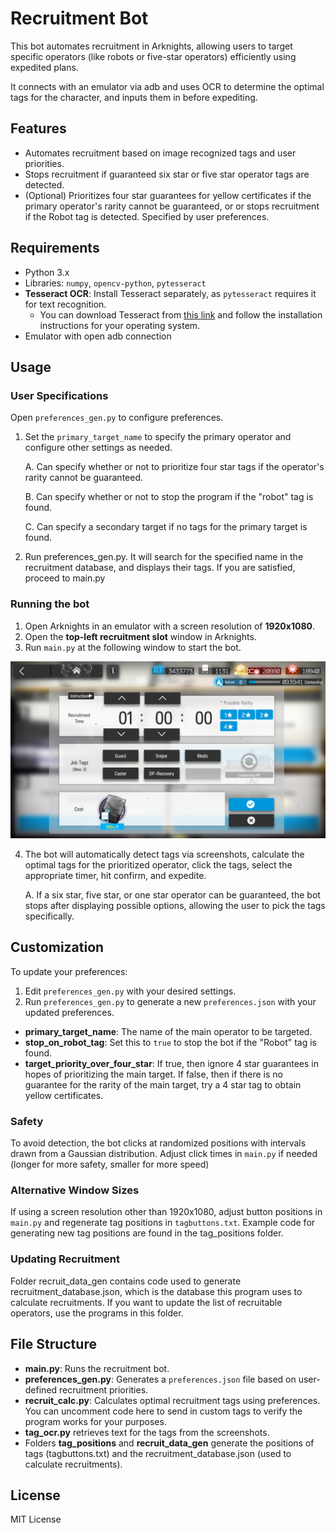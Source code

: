 # Recruitment Bot

This bot automates recruitment in Arknights, allowing users to target specific operators (like robots or five-star operators) efficiently using expedited plans.

It connects with an emulator via adb and uses OCR to determine the optimal tags for the character, and inputs them in before expediting.

## Features
- Automates recruitment based on image recognized tags and user priorities.
- Stops recruitment if guaranteed six star or five star operator tags are detected.
- (Optional) Prioritizes four star guarantees for yellow certificates if the primary operator's rarity cannot be guaranteed, or or stops recruitment if the Robot tag is detected. Specified by user preferences.

## Requirements
- Python 3.x
- Libraries: `numpy`, `opencv-python`, `pytesseract`
- **Tesseract OCR**: Install Tesseract separately, as `pytesseract` requires it for text recognition.
   - You can download Tesseract from [this link](https://github.com/tesseract-ocr/tesseract) and follow the installation instructions for your operating system.
- Emulator with open adb connection

## Usage

### User Specifications
Open `preferences_gen.py` to configure preferences.
1. Set the `primary_target_name` to specify the primary operator and configure other settings as needed.

	A. Can specify whether or not to prioritize four star tags if the operator's rarity cannot be guaranteed.
	
	B. Can specify whether or not to stop the program if the "robot" tag is found.
	
	C. Can specify a secondary target if no tags for the primary target is found.

2. Run preferences_gen.py. It will search for the specified name in the recruitment database, and displays their tags. If you are satisfied, proceed to main.py

### Running the bot

1. Open Arknights in an emulator with a screen resolution of **1920x1080**.
2. Open the **top-left recruitment slot** window in Arknights.
3. Run `main.py` at the following window to start the bot.

![Screenshot of the Bot in Action](screenshot.png)

4. The bot will automatically detect tags via screenshots, calculate the optimal tags for the prioritized operator, click the tags, select the appropriate timer, hit confirm, and expedite.

	A. If a six star, five star, or one star operator can be guaranteed, the bot stops after displaying possible options, allowing the user to pick the tags specifically.

## Customization
To update your preferences:
1. Edit `preferences_gen.py` with your desired settings.
2. Run `preferences_gen.py` to generate a new `preferences.json` with your updated preferences.

- **primary_target_name**: The name of the main operator to be targeted.
- **stop_on_robot_tag**: Set this to `true` to stop the bot if the "Robot" tag is found.
- **target_priority_over_four_star**: If true, then ignore 4 star guarantees in hopes of prioritizing the main target. If false, then if there is no guarantee for the rarity of the main target, try a 4 star tag to obtain yellow certificates.

### Safety

To avoid detection, the bot clicks at randomized positions with intervals drawn from a Gaussian distribution. Adjust click times in `main.py` if needed (longer for more safety, smaller for more speed)

### Alternative Window Sizes

If using a screen resolution other than 1920x1080, adjust button positions in `main.py` and regenerate tag positions in `tagbuttons.txt`. Example code for generating new tag positions are found in the tag_positions folder.

### Updating Recruitment

Folder recruit_data_gen contains code used to generate recruitment_database.json, which is the database this program uses to calculate recruitments. If you want to update the list of recruitable operators, use the programs in this folder.

## File Structure

- **main.py**: Runs the recruitment bot.
- **preferences_gen.py**: Generates a `preferences.json` file based on user-defined recruitment priorities.
- **recruit_calc.py**: Calculates optimal recruitment tags using preferences. You can uncomment code here to send in custom tags to verify the program works for your purposes.
- **tag_ocr.py** retrieves text for the tags from the screenshots.
- Folders **tag_positions** and **recruit_data_gen** generate the positions of tags (tagbuttons.txt) and the recruitment_database.json (used to calculate recruitments).

## License
MIT License